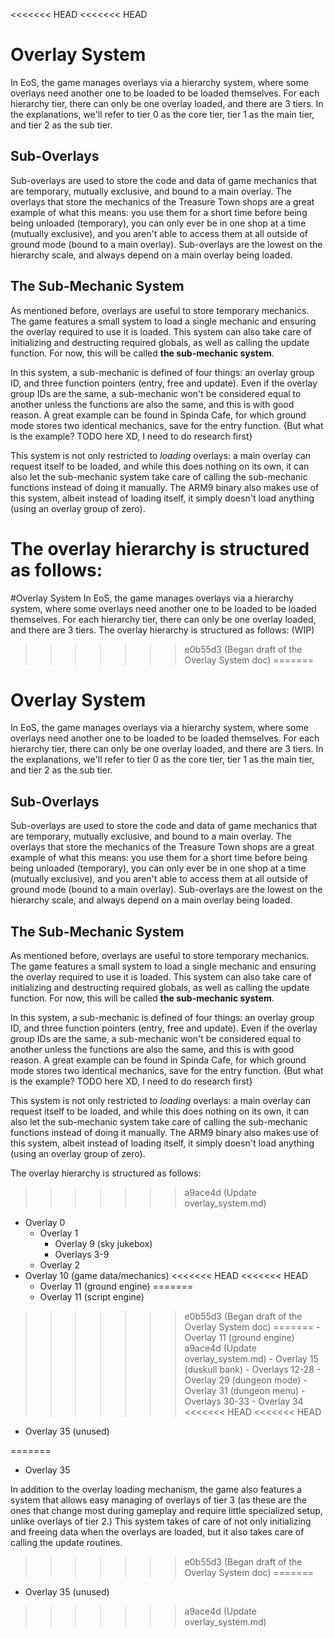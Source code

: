 <<<<<<< HEAD
<<<<<<< HEAD
# Overlay System
In EoS, the game manages overlays via a hierarchy system, where some overlays need another one to be loaded to be loaded themselves. For each hierarchy tier, there can only be one overlay loaded, and there are 3 tiers. In the explanations, we'll refer to tier 0 as the core tier, tier 1 as the main tier, and tier 2 as the sub tier.
## Sub-Overlays
Sub-overlays are used to store the code and data of game mechanics that are temporary, mutually exclusive, and bound to a main overlay. The overlays that store the mechanics of the Treasure Town shops are a great example of what this means: you use them for a short time before being being unloaded (temporary), you can only ever be in one shop at a time (mutually exclusive), and you aren't able to access them at all outside of ground mode (bound to a main overlay). Sub-overlays are the lowest on the hierarchy scale, and always depend on a main overlay being loaded.
## The Sub-Mechanic System
As mentioned before, overlays are useful to store temporary mechanics. The game features a small system to load a single mechanic and ensuring the overlay required to use it is loaded. This system can also take care of initializing and destructing required globals, as well as calling the update function. For now, this will be called **the sub-mechanic system**.

In this system, a sub-mechanic is defined of four things: an overlay group ID, and three function pointers (entry, free and update). Even if the overlay group IDs are the same, a sub-mechanic won't be considered equal to another unless the functions are also the same, and this is with good reason. A great example can be found in Spinda Cafe, for which ground mode stores two identical mechanics, save for the entry function. {But what is the example? TODO here XD, I need to do research first}

This system is not only restricted to _loading_ overlays: a main overlay can request itself to be loaded, and while this does nothing on its own, it can also let the sub-mechanic system take care of calling the sub-mechanic functions instead of doing it manually. The ARM9 binary also makes use of this system, albeit instead of loading itself, it simply doesn't load anything (using an overlay group of zero).

The overlay hierarchy is structured as follows: 
=======
#Overlay System
In EoS, the game manages overlays via a hierarchy system, where some overlays need another one to be loaded to be loaded themselves. For each hierarchy tier, there can only be one overlay loaded, and there are 3 tiers. The overlay hierarchy is structured as follows: (WIP)
>>>>>>> e0b55d3 (Began draft of the Overlay System doc)
=======
# Overlay System
In EoS, the game manages overlays via a hierarchy system, where some overlays need another one to be loaded to be loaded themselves. For each hierarchy tier, there can only be one overlay loaded, and there are 3 tiers. In the explanations, we'll refer to tier 0 as the core tier, tier 1 as the main tier, and tier 2 as the sub tier.
## Sub-Overlays
Sub-overlays are used to store the code and data of game mechanics that are temporary, mutually exclusive, and bound to a main overlay. The overlays that store the mechanics of the Treasure Town shops are a great example of what this means: you use them for a short time before being being unloaded (temporary), you can only ever be in one shop at a time (mutually exclusive), and you aren't able to access them at all outside of ground mode (bound to a main overlay). Sub-overlays are the lowest on the hierarchy scale, and always depend on a main overlay being loaded.
## The Sub-Mechanic System
As mentioned before, overlays are useful to store temporary mechanics. The game features a small system to load a single mechanic and ensuring the overlay required to use it is loaded. This system can also take care of initializing and destructing required globals, as well as calling the update function. For now, this will be called **the sub-mechanic system**.

In this system, a sub-mechanic is defined of four things: an overlay group ID, and three function pointers (entry, free and update). Even if the overlay group IDs are the same, a sub-mechanic won't be considered equal to another unless the functions are also the same, and this is with good reason. A great example can be found in Spinda Cafe, for which ground mode stores two identical mechanics, save for the entry function. {But what is the example? TODO here XD, I need to do research first}

This system is not only restricted to _loading_ overlays: a main overlay can request itself to be loaded, and while this does nothing on its own, it can also let the sub-mechanic system take care of calling the sub-mechanic functions instead of doing it manually. The ARM9 binary also makes use of this system, albeit instead of loading itself, it simply doesn't load anything (using an overlay group of zero).

The overlay hierarchy is structured as follows: 
>>>>>>> a9ace4d (Update overlay_system.md)
- Overlay 0
    - Overlay 1
        - Overlay 9 (sky jukebox) 
        - Overlays 3-9
    - Overlay 2
- Overlay 10 (game data/mechanics)
<<<<<<< HEAD
<<<<<<< HEAD
    - Overlay 11 (ground engine)
=======
    - Overlay 11 (script engine)
>>>>>>> e0b55d3 (Began draft of the Overlay System doc)
=======
    - Overlay 11 (ground engine)
>>>>>>> a9ace4d (Update overlay_system.md)
        - Overlay 15 (duskull bank) 
        - Overlays 12-28
    - Overlay 29 (dungeon mode)
        - Overlay 31 (dungeon menu) 
        - Overlays 30-33
    - Overlay 34 
<<<<<<< HEAD
<<<<<<< HEAD
- Overlay 35 (unused)

=======
- Overlay 35

In addition to the overlay loading mechanism, the game also features a system that allows easy managing of overlays of tier 3 (as these are the ones that change most during gameplay and require little specialized setup, unlike overlays of tier 2.) This system takes of care of not only initializing and freeing data when the overlays are loaded, but it also takes care of calling the update routines.
>>>>>>> e0b55d3 (Began draft of the Overlay System doc)
=======
- Overlay 35 (unused)

>>>>>>> a9ace4d (Update overlay_system.md)
